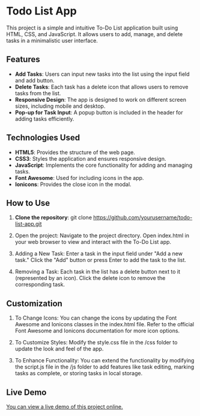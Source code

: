 # Todo List App

This project is a simple and intuitive To-Do List application built using HTML, CSS, and JavaScript. It allows users to add, manage, and delete tasks in a minimalistic user interface.

## Features

- **Add Tasks**: Users can input new tasks into the list using the input field and add button.
- **Delete Tasks**: Each task has a delete icon that allows users to remove tasks from the list.
- **Responsive Design**: The app is designed to work on different screen sizes, including mobile and desktop.
- **Pop-up for Task Input**: A popup button is included in the header for adding tasks efficiently.

## Technologies Used

- **HTML5**: Provides the structure of the web page.
- **CSS3**: Styles the application and ensures responsive design.
- **JavaScript**: Implements the core functionality for adding and managing tasks.
- **Font Awesome**: Used for including icons in the app.
- **Ionicons**: Provides the close icon in the modal.

## How to Use

1. **Clone the repository**:
   git clone https://github.com/yourusername/todo-list-app.git

2. Open the project:
   Navigate to the project directory.
   Open index.html in your web browser to view and interact with the To-Do List app.

3. Adding a New Task:
   Enter a task in the input field under "Add a new task."
   Click the "Add" button or press Enter to add the task to the list.

4. Removing a Task:
   Each task in the list has a delete button next to it (represented by an icon).
   Click the delete icon to remove the corresponding task.

## Customization

1. To Change Icons:
   You can change the icons by updating the Font Awesome and Ionicons classes in the index.html file.
   Refer to the official Font Awesome and Ionicons documentation for more icon options.

2. To Customize Styles:
   Modify the style.css file in the /css folder to update the look and feel of the app.

3. To Enhance Functionality:
   You can extend the functionality by modifying the script.js file in the /js folder to add features like task editing, marking tasks as complete, or storing tasks in local storage.

## Live Demo
[You can view a live demo of this project online.](http://127.0.0.1:5501/index.html)